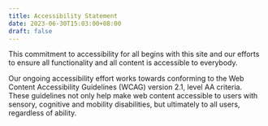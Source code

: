```yaml
---
title: Accessibility Statement
date: 2023-06-30T15:03:00+08:00
draft: false
---
```



This commitment to accessibility for all begins with this site and our efforts to ensure all functionality and all content is accessible to everybody.

Our ongoing accessibility effort works towards conforming to the Web Content Accessibility Guidelines (WCAG) version 2.1, level AA criteria. These guidelines not only help make web content accessible to users with sensory, cognitive and mobility disabilities, but ultimately to all users, regardless of ability.